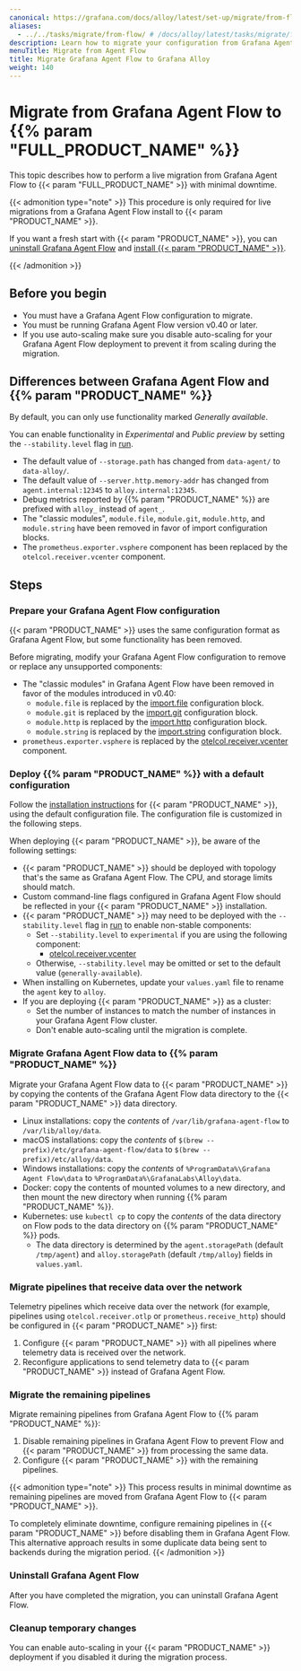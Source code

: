 ```yaml
---
canonical: https://grafana.com/docs/alloy/latest/set-up/migrate/from-flow/
aliases:
  - ../../tasks/migrate/from-flow/ # /docs/alloy/latest/tasks/migrate/from-flow/
description: Learn how to migrate your configuration from Grafana Agent Flow to Grafana Alloy
menuTitle: Migrate from Agent Flow
title: Migrate Grafana Agent Flow to Grafana Alloy
weight: 140
---
```


# Migrate from Grafana Agent Flow to {{% param "FULL_PRODUCT_NAME" %}}

This topic describes how to perform a live migration from Grafana Agent Flow to {{< param "FULL_PRODUCT_NAME" >}} with minimal downtime.

{{< admonition type="note" >}}
This procedure is only required for live migrations from a Grafana Agent Flow install to {{< param "PRODUCT_NAME" >}}.

If you want a fresh start with {{< param "PRODUCT_NAME" >}}, you can [uninstall Grafana Agent Flow][uninstall] and [install {{< param "PRODUCT_NAME" >}}][install].

[uninstall]: https://grafana.com/docs/agent/latest/flow/get-started/install/
[install]: ../../../set-up/install/
{{< /admonition >}}

## Before you begin

* You must have a Grafana Agent Flow configuration to migrate.
* You must be running Grafana Agent Flow version v0.40 or later.
* If you use auto-scaling make sure you disable auto-scaling for your Grafana Agent Flow deployment to prevent it from scaling during the migration.

## Differences between Grafana Agent Flow and {{% param "PRODUCT_NAME" %}}

By default, you can only use functionality marked _Generally available_.

You can enable functionality in _Experimental_ and _Public preview_ by setting the `--stability.level` flag in [run][].

* The default value of `--storage.path` has changed from `data-agent/` to `data-alloy/`.
* The default value of `--server.http.memory-addr` has changed from `agent.internal:12345` to `alloy.internal:12345`.
* Debug metrics reported by {{% param "PRODUCT_NAME" %}} are prefixed with `alloy_` instead of `agent_`.
* The "classic modules", `module.file`, `module.git`, `module.http`, and `module.string` have been removed in favor of import configuration blocks.
* The `prometheus.exporter.vsphere` component has been replaced by the `otelcol.receiver.vcenter` component.

## Steps

### Prepare your Grafana Agent Flow configuration

{{< param "PRODUCT_NAME" >}} uses the same configuration format as Grafana Agent Flow, but some functionality has been removed.

Before migrating, modify your Grafana Agent Flow configuration to remove or replace any unsupported components:

* The "classic modules" in Grafana Agent Flow have been removed in favor of the modules introduced in v0.40:
  * `module.file` is replaced by the [import.file] configuration block.
  * `module.git` is replaced by the [import.git] configuration block.
  * `module.http` is replaced by the [import.http] configuration block.
  * `module.string` is replaced by the [import.string] configuration block.
* `prometheus.exporter.vsphere` is replaced by the [otelcol.receiver.vcenter] component.

[import.file]: ../../../reference/config-blocks/import.file/
[import.git]: ../../../reference/config-blocks/import.git/
[import.http]: ../../../reference/config-blocks/import.http/
[import.string]: ../../../reference/config-blocks/import.string/
[otelcol.receiver.vcenter]: ../../../reference/components/otelcol/otelcol.receiver.vcenter/

### Deploy {{% param "PRODUCT_NAME" %}} with a default configuration

Follow the [installation instructions][install] for {{< param "PRODUCT_NAME" >}}, using the default configuration file. The configuration file is customized in the following steps.

When deploying {{< param "PRODUCT_NAME" >}}, be aware of the following settings:

* {{< param "PRODUCT_NAME" >}} should be deployed with topology that's the same as Grafana Agent Flow.
  The CPU, and storage limits should match.
* Custom command-line flags configured in Grafana Agent Flow should be reflected in your {{< param "PRODUCT_NAME" >}} installation.
* {{< param "PRODUCT_NAME" >}} may need to be deployed with the `--stability.level` flag in [run] to enable non-stable components:
  * Set `--stability.level` to `experimental` if you are using the following component:
    * [otelcol.receiver.vcenter]
  * Otherwise, `--stability.level` may be omitted or set to the default value (`generally-available`).
* When installing on Kubernetes, update your `values.yaml` file to rename the `agent` key to `alloy`.
* If you are deploying {{< param "PRODUCT_NAME" >}} as a cluster:
  * Set the number of instances to match the number of instances in your Grafana Agent Flow cluster.
  * Don't enable auto-scaling until the migration is complete.

### Migrate Grafana Agent Flow data to {{% param "PRODUCT_NAME" %}}

Migrate your Grafana Agent Flow data to {{< param "PRODUCT_NAME" >}} by copying the contents of the Grafana Agent Flow data directory to the {{< param "PRODUCT_NAME" >}} data directory.

* Linux installations: copy the _contents_ of `/var/lib/grafana-agent-flow` to `/var/lib/alloy/data`.
* macOS installations: copy the _contents_ of `$(brew --prefix)/etc/grafana-agent-flow/data` to `$(brew --prefix)/etc/alloy/data`.
* Windows installations: copy the _contents_ of `%ProgramData%\Grafana Agent Flow\data` to `%ProgramData%\GrafanaLabs\Alloy\data`.
* Docker: copy the contents of mounted volumes to a new directory, and then mount the new directory when running {{% param "PRODUCT_NAME" %}}.
* Kubernetes: use `kubectl cp` to copy the _contents_ of the data directory on Flow pods to the data directory on {{% param "PRODUCT_NAME" %}} pods.
  * The data directory is determined by the `agent.storagePath` (default `/tmp/agent`) and `alloy.storagePath` (default `/tmp/alloy`) fields in `values.yaml`.

### Migrate pipelines that receive data over the network

Telemetry pipelines which receive data over the network (for example, pipelines using `otelcol.receiver.otlp` or `prometheus.receive_http`) should be configured in {{< param "PRODUCT_NAME" >}} first:

1. Configure {{< param "PRODUCT_NAME" >}} with all pipelines where telemetry data is received over the network.
1. Reconfigure applications to send telemetry data to {{< param "PRODUCT_NAME" >}} instead of Grafana Agent Flow.

### Migrate the remaining pipelines

Migrate remaining pipelines from Grafana Agent Flow to {{% param "PRODUCT_NAME" %}}:

1. Disable remaining pipelines in Grafana Agent Flow to prevent Flow and {{< param "PRODUCT_NAME" >}} from processing the same data.
2. Configure {{< param "PRODUCT_NAME" >}} with the remaining pipelines.

{{< admonition type="note" >}}
This process results in minimal downtime as remaining pipelines are moved from Grafana Agent Flow to {{< param "PRODUCT_NAME" >}}.

To completely eliminate downtime, configure remaining pipelines in {{< param "PRODUCT_NAME" >}} before disabling them in Grafana Agent Flow.
This alternative approach results in some duplicate data being sent to backends during the migration period.
{{< /admonition >}}

### Uninstall Grafana Agent Flow

After you have completed the migration, you can uninstall Grafana Agent Flow.

### Cleanup temporary changes

You can enable auto-scaling in your {{< param "PRODUCT_NAME" >}} deployment if you disabled it during the migration process.

[install]: ../../../set-up/install/
[run]: ../../../reference/cli/run/
